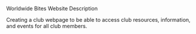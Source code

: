 Worldwide Bites Website Description

Creating a club webpage to be able to access club resources, information, and events for all club members.